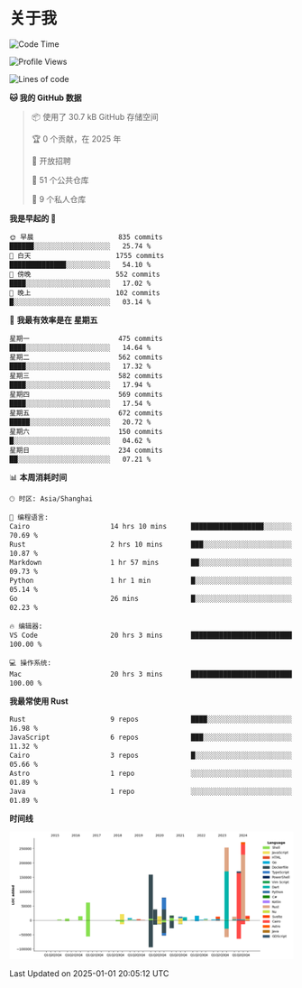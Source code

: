 # 关于我

<!--START_SECTION:waka-->
![Code Time](http://img.shields.io/badge/Code%20Time-3%2C386%20hrs%2012%20mins-blue)

![Profile Views](http://img.shields.io/badge/%E4%B8%AA%E4%BA%BA%E8%B5%84%E6%96%99%E8%A7%82%E7%9C%8B%E6%AC%A1%E6%95%B0-0-blue)

![Lines of code](https://img.shields.io/badge/%E4%BB%8E%E3%80%8CHello%20World%E3%80%8D%E8%B5%B7%E6%88%91%E5%B7%B2%E7%BB%8F%E5%86%99%E4%BA%86-1.2%20million%20%E8%A1%8C%E4%BB%A3%E7%A0%81-blue)

**🐱 我的 GitHub 数据** 

> 📦  使用了 30.7 kB GitHub 存储空间 
 > 
> 🏆 0 个贡献，在 2025 年
 > 
> 💼 开放招聘
 > 
> 📜 51 个公共仓库 
 > 
> 🔑 9 个私人仓库 
 > 
**我是早起的 🐤** 

```text
🌞 早晨                     835 commits         ██████░░░░░░░░░░░░░░░░░░░   25.74 % 
🌆 白天                     1755 commits        ██████████████░░░░░░░░░░░   54.10 % 
🌃 傍晚                     552 commits         ████░░░░░░░░░░░░░░░░░░░░░   17.02 % 
🌙 晚上                     102 commits         █░░░░░░░░░░░░░░░░░░░░░░░░   03.14 % 
```
📅 **我最有效率是在 星期五** 

```text
星期一                      475 commits         ████░░░░░░░░░░░░░░░░░░░░░   14.64 % 
星期二                      562 commits         ████░░░░░░░░░░░░░░░░░░░░░   17.32 % 
星期三                      582 commits         ████░░░░░░░░░░░░░░░░░░░░░   17.94 % 
星期四                      569 commits         ████░░░░░░░░░░░░░░░░░░░░░   17.54 % 
星期五                      672 commits         █████░░░░░░░░░░░░░░░░░░░░   20.72 % 
星期六                      150 commits         █░░░░░░░░░░░░░░░░░░░░░░░░   04.62 % 
星期日                      234 commits         ██░░░░░░░░░░░░░░░░░░░░░░░   07.21 % 
```


📊 **本周消耗时间** 

```text
🕑︎ 时区: Asia/Shanghai

💬 编程语言: 
Cairo                    14 hrs 10 mins      ██████████████████░░░░░░░   70.69 % 
Rust                     2 hrs 10 mins       ███░░░░░░░░░░░░░░░░░░░░░░   10.87 % 
Markdown                 1 hr 57 mins        ██░░░░░░░░░░░░░░░░░░░░░░░   09.73 % 
Python                   1 hr 1 min          █░░░░░░░░░░░░░░░░░░░░░░░░   05.14 % 
Go                       26 mins             █░░░░░░░░░░░░░░░░░░░░░░░░   02.23 % 

🔥 编辑器: 
VS Code                  20 hrs 3 mins       █████████████████████████   100.00 % 

💻 操作系统: 
Mac                      20 hrs 3 mins       █████████████████████████   100.00 % 
```

**我最常使用 Rust** 

```text
Rust                     9 repos             ████░░░░░░░░░░░░░░░░░░░░░   16.98 % 
JavaScript               6 repos             ███░░░░░░░░░░░░░░░░░░░░░░   11.32 % 
Cairo                    3 repos             █░░░░░░░░░░░░░░░░░░░░░░░░   05.66 % 
Astro                    1 repo              ░░░░░░░░░░░░░░░░░░░░░░░░░   01.89 % 
Java                     1 repo              ░░░░░░░░░░░░░░░░░░░░░░░░░   01.89 % 
```



**时间线**

![Lines of Code chart](https://raw.githubusercontent.com/catusax/catusax/master/assets/bar_graph.png)


 Last Updated on 2025-01-01 20:05:12 UTC
<!--END_SECTION:waka-->
